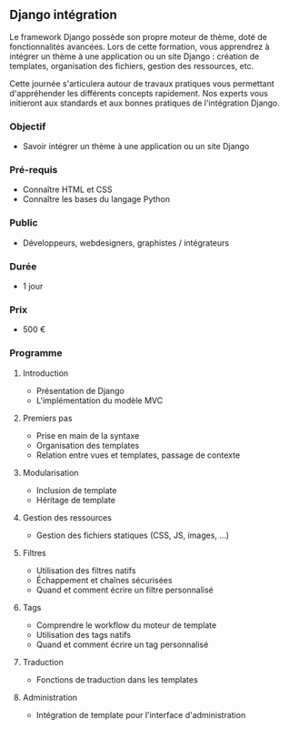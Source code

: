 ## Django intégration
Le framework Django possède son propre moteur de thème, doté de fonctionnalités avancées. Lors de cette formation, vous apprendrez à intégrer un thème à une application ou un site Django : création de templates, organisation des fichiers, gestion des ressources, etc.

Cette journée s'articulera autour de travaux pratiques vous permettant d'appréhender les différents concepts rapidement. Nos experts vous initieront aux standards et aux bonnes pratiques de l'intégration Django.

### Objectif
* Savoir intégrer un thème à une application ou un site Django

### Pré-requis
* Connaître HTML et CSS
* Connaître les bases du langage Python

### Public
* Développeurs, webdesigners, graphistes / intégrateurs

### Durée
* 1 jour

### Prix
* 500 €

### Programme
1. Introduction
    * Présentation de Django
    * L'implémentation du modèle MVC

2. Premiers pas
    * Prise en main de la syntaxe
    * Organisation des templates
    * Relation entre vues et templates, passage de contexte

3. Modularisation
    * Inclusion de template
    * Héritage de template

4. Gestion des ressources
    * Gestion des fichiers statiques (CSS, JS, images, ...)

5. Filtres
    * Utilisation des filtres natifs
    * Échappement et chaînes sécurisées
    * Quand et comment écrire un filtre personnalisé

6. Tags
    * Comprendre le workflow du moteur de template
    * Utilisation des tags natifs
    * Quand et comment écrire un tag personnalisé

7. Traduction
    * Fonctions de traduction dans les templates

8. Administration
    * Intégration de template pour l'interface d'administration
